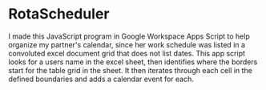 # RotaScheduler
I made this JavaScript program in Google Workspace Apps Script to help organize my partner's calendar, since her work schedule was listed in a convoluted excel document grid that does not list dates. This app script looks for a users name in the excel sheet, then identifies where the borders start for the table grid in the sheet. It then iterates through each cell in the defined boundaries and adds a calendar event for each. 
